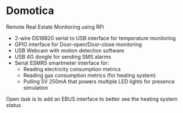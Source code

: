 # Domotica

Remote Real Estate Monitoring using RPi

*  2-wire DS18B20 serial to USB interface for temperature monitoring
*  GPIO interface for Door-open/Door-close monitoring
*  USB Webcam with motion detection software
*  USB 4G dongle for sending SMS alarms
*  Serial ESMR5 smartmeter interface for:
   - Reading electricity consumption metrics
   - Reading gas consumption metrics (for heating system)
   - Pulling 5V 250mA that powers multiple LED lights for presence simulation

Open task is to add an EBUS interface to better see the heating system status
